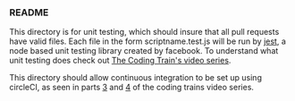 ### README

This directory is for unit testing, which should insure that all pull requests have valid files.
Each file in the form scriptname.test.js will be run by [jest](https://facebook.github.io/jest/docs/en/getting-started.html), a node based
unit testing library created by facebook. To understand what unit testing does check out 
[The Coding Train's video series](https://www.youtube.com/watch?v=CB7vnoXI0pE&list=PLRqwX-V7Uu6bLqwFa52YGEHy-L1-D_Ve-).

This directory should allow continuous integration to be set up using circleCI, as seen in parts 
[3](https://www.youtube.com/watch?v=0OjEx2UzLUI&index=3&list=PLRqwX-V7Uu6bLqwFa52YGEHy-L1-D_Ve-) and
[4](https://www.youtube.com/watch?v=Zu380IeA2Lk&index=4&list=PLRqwX-V7Uu6bLqwFa52YGEHy-L1-D_Ve-) of the coding trains video series.
